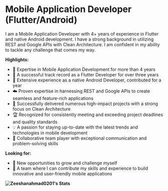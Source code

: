 # Mobile Application Developer (Flutter/Android)

I am a Mobile Application Developer with 4+ years of experience in Flutter and native Android development. I have a strong background in utilizing REST and Google APIs with Clean Architecture. I am confident in my ability to tackle any challenge that comes my way.

<b>Highlights:<b>

<ul>
  <li style="font-weight: normal;">🚀 Expertise in Mobile Application Development for more than 4 years</li>
  <li style="font-weight: normal;">🦋 A successful track record as a Flutter Developer for over three years</li>
  <li style="font-weight: normal;">📱 Extensive experience as a native Android Developer, contributed for a year</li>
  <li style="font-weight: normal;">☁️ Proven expertise in harnessing REST and Google APIs to create seamless and feature-rich applications</li>
  <li style="font-weight: normal;">💼 Successfully delivered numerous high-impact projects with a strong focus on Clean Architecture</li>
  <li style="font-weight: normal;">🏆 Recognized for consistently meeting and exceeding project deadlines and quality standards</li>
  <li style="font-weight: normal;">💡 A passion for staying up-to-date with the latest trends and technologies in mobile development</li>
  <li style="font-weight: normal;">🤝 Collaborative team player with exceptional communication and problem-solving skills</li>
</ul>

Looking for:

<ul>
  <li style="font-weight: normal;">🤝 New opportunities to grow and challenge myself</li>
  <li style="font-weight: normal;">👥 A team where I can contribute my skills and experience to build innovative and user-friendly mobile applications</li>
</ul>


![Zeeshanahmad0201's Stats](https://github-readme-stats.vercel.app/api?username=Zeeshanahmad0201&theme=vue-dark&show_icons=true&hide_border=true&count_private=true)
